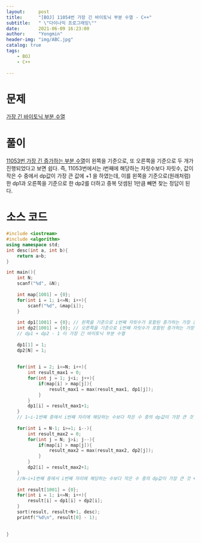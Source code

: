 ```yaml
---
layout:     post
title:      "[BOJ] 11054번 가장 긴 바이토닉 부분 수열 - C++"
subtitle:   " \"다이나믹 프로그래밍\""
date:       2021-06-09 16:23:00
author:     "Yongmin"
header-img: "img/ABC.jpg"
catalog: true
tags:
    - BOJ
    - C++
  
---
```


# 문제
[가장 긴 바이토닉 부분 수열](https://www.acmicpc.net/problem/11054)

# 풀이
[11053번 가장 긴 증가하는 부분 수열](https://www.acmicpc.net/problem/11053)이 왼쪽을 기준으로, 또 오른쪽을 기준으로 두 개가 진행되었다고 보면 쉽다. 즉, 11053번에서는 i번째에 해당하는
자릿수보다 자릿수, 값이 작은 수 중에서 dp값이 가장 큰 값에 +1 을 하였는데, 이를 왼쪽을 기준으로(원래처럼) 한 dp1과 오른쪽을 기준으로 한 dp2를 더하고 중복 덧셈된 1만큼 빼면 찾는 정답이 된다.

# 소스 코드
``` c++
#include <iostream>
#include <algorithm>
using namespace std;
int desc(int a, int b){
    return a>b;
}

int main(){
    int N;
    scanf("%d", &N);
    
    int map[1001] = {0};
    for(int i = 1; i<=N; i++){
        scanf("%d", &map[i]);
    }
    
    int dp1[1001] = {0}; // 왼쪽을 기준으로 i번째 자릿수가 포함된 증가하는 가장 긴 부분 수열
    int dp2[1001] = {0}; // 오른쪽을 기준으로 i번째 자릿수가 포함된 증가하는 가장 긴 부분 수열
    // dp1 + dp2 - 1 이 가장 긴 바이토닉 부분 수열
    
    dp1[1] = 1;
    dp2[N] = 1;
    
    
    for(int i = 2; i<=N; i++){
        int result_max1 = 0;
        for(int j = 1; j<i; j++){
            if(map[i] > map[j]){
                result_max1 = max(result_max1, dp1[j]);
            }
        }
        dp1[i] = result_max1+1;
    }
    // 1~i-1번째 중에서 i번째 자리에 해당하는 수보다 작은 수 중의 dp값이 가장 큰 것 + 1이 dp1[i]의 값
    
    for(int i = N-1; i>=1; i--){
        int result_max2 = 0;
        for(int j = N; j>i; j--){
            if(map[i] > map[j]){
                result_max2 = max(result_max2, dp2[j]);
            }
        }
        dp2[i] = result_max2+1;
    }
    //N~i+1번째 중에서 i번째 자리에 해당하는 수보다 작은 수 중의 dp값이 가장 큰 것 + 1이 dp2[i]의 값
    
    int result[1001] = {0};
    for(int i = 1; i<=N; i++){
        result[i] = dp1[i] + dp2[i];
    }
    sort(result, result+N+1, desc);
    printf("%d\n", result[0] - 1);
    
  
}
```
